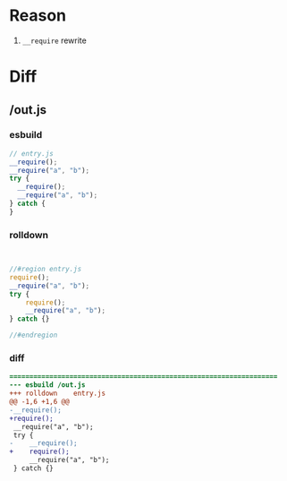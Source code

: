 # Reason
1. `__require` rewrite
# Diff
## /out.js
### esbuild
```js
// entry.js
__require();
__require("a", "b");
try {
  __require();
  __require("a", "b");
} catch {
}
```
### rolldown
```js


//#region entry.js
require();
__require("a", "b");
try {
	require();
	__require("a", "b");
} catch {}

//#endregion
```
### diff
```diff
===================================================================
--- esbuild	/out.js
+++ rolldown	entry.js
@@ -1,6 +1,6 @@
-__require();
+require();
 __require("a", "b");
 try {
-    __require();
+    require();
     __require("a", "b");
 } catch {}

```
